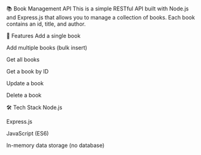 📚 Book Management API
This is a simple RESTful API built with Node.js and Express.js that allows you to manage a collection of books. Each book contains an id, title, and author.


🚀 Features
Add a single book

Add multiple books (bulk insert)

Get all books

Get a book by ID

Update a book

Delete a book

🛠️ Tech Stack
Node.js

Express.js

JavaScript (ES6)

In-memory data storage (no database)